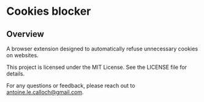 # Cookies blocker
## Overview
A browser extension designed to automatically refuse unnecessary cookies on websites.

This project is licensed under the MIT License. See the LICENSE file for details.

For any questions or feedback, please reach out to antoine.le.calloch@gmail.com.
